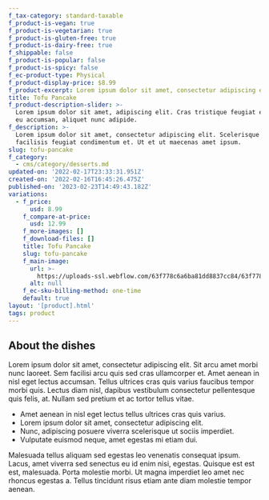 ```yaml
---
f_tax-category: standard-taxable
f_product-is-vegan: true
f_product-is-vegetarian: true
f_product-is-gluten-free: true
f_product-is-dairy-free: true
f_shippable: false
f_product-is-popular: false
f_product-is-spicy: false
f_ec-product-type: Physical
f_product-display-price: $8.99
f_product-excerpt: Lorem ipsum dolor sit amet, consectetur adipiscing elit. Eget.
title: Tofu Pancake
f_product-description-slider: >-
  Lorem ipsum dolor sit amet, adipiscing elit. Cras tristique feugiat elementum
  eu accumsan, aliquet nunc adipide.
f_description: >-
  Lorem ipsum dolor sit amet, consectetur adipiscing elit. Scelerisque tempus
  facilisis feugiat condimentum et. Ut et ut maecenas amet ipsum.
slug: tofu-pancake
f_category:
  - cms/category/desserts.md
updated-on: '2022-02-17T23:33:31.951Z'
created-on: '2022-02-16T16:45:26.475Z'
published-on: '2023-02-23T14:49:43.182Z'
variations:
  - f_price:
      usd: 8.99
    f_compare-at-price:
      usd: 12.99
    f_more-images: []
    f_download-files: []
    title: Tofu Pancake
    slug: tofu-pancake
    f_main-image:
      url: >-
        https://uploads-ssl.webflow.com/63f778c6a6ba81dd8837cc84/63f778c6a6ba810c5c37ccf5_tofu-pancake-image-sushi-webflow-ecommerce-template.jpg
      alt: null
    f_ec-sku-billing-method: one-time
    default: true
layout: '[product].html'
tags: product
---
```


About the dishes
----------------

Lorem ipsum dolor sit amet, consectetur adipiscing elit. Sit arcu amet morbi nunc laoreet. Sem facilisi arcu quis sed cras ullamcorper et. Amet aenean in nisl eget lectus accumsan. Tellus ultrices cras quis varius faucibus tempor morbi quis. Lectus diam nisl, dapibus vestibulum consectetur pellentesque quis felis, at. Nullam sed pretium et ac tortor tellus vitae.

*   Amet aenean in nisl eget lectus tellus ultrices cras quis varius.
*   Lorem ipsum dolor sit amet, consectetur adipiscing elit.
*   Nunc, adipiscing posuere viverra scelerisque ut sociis imperdiet.
*   Vulputate euismod neque, amet egestas mi etiam dui.

Malesuada tellus aliquam sed egestas leo venenatis consequat ipsum. Lacus, amet viverra sed senectus eu id enim nisi, egestas. Quisque est est est, malesuada. Porta molestie morbi. Ut magna imperdiet leo amet nec rhoncus egestas a. Tellus tincidunt risus etiam ante diam molestie tempor aenean.

